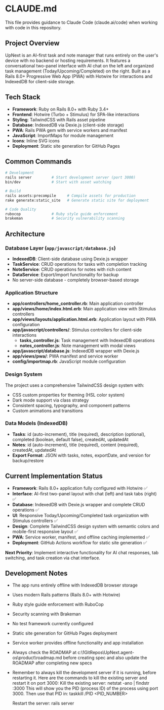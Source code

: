 # CLAUDE.md

This file provides guidance to Claude Code (claude.ai/code) when working with code in this repository.

## Project Overview

UpNext is an AI-first task and note manager that runs entirely on the user's device with no backend or hosting requirements. It features a conversational two-panel interface with AI chat on the left and organized task management (Today/Upcoming/Completed) on the right. Built as a Rails 8.0+ Progressive Web App (PWA) with Hotwire for interactions and IndexedDB for client-side storage.

## Tech Stack

- **Framework**: Ruby on Rails 8.0+ with Ruby 3.4+
- **Frontend**: Hotwire (Turbo + Stimulus) for SPA-like interactions
- **Styling**: TailwindCSS with Rails asset pipeline
- **Database**: IndexedDB via Dexie.js (client-side storage)
- **PWA**: Rails PWA gem with service workers and manifest
- **JavaScript**: ImportMaps for module management
- **Icons**: Inline SVG icons
- **Deployment**: Static site generation for GitHub Pages

## Common Commands

```bash
# Development
rails server         # Start development server (port 3000)
bin/dev              # Start with asset watching

# Build
rails assets:precompile     # Compile assets for production
rake generate:static_site   # Generate static site for deployment

# Code Quality
rubocop              # Ruby style guide enforcement
brakeman             # Security vulnerability scanning
```

## Architecture

### Database Layer (`app/javascript/database.js`)
- **IndexedDB**: Client-side database using Dexie.js wrapper
- **TaskService**: CRUD operations for tasks with completion tracking
- **NoteService**: CRUD operations for notes with rich content
- **DataService**: Export/import functionality for backup
- No server-side database - completely browser-based storage

### Application Structure
- **app/controllers/home_controller.rb**: Main application controller
- **app/views/home/index.html.erb**: Main application view with Stimulus controllers
- **app/views/layouts/application.html.erb**: Application layout with PWA configuration
- **app/javascript/controllers/**: Stimulus controllers for client-side interactions
  - **tasks_controller.js**: Task management with IndexedDB operations
  - **notes_controller.js**: Note management with modal views
- **app/javascript/database.js**: IndexedDB wrapper with Dexie.js
- **app/views/pwa/**: PWA manifest and service worker
- **config/importmap.rb**: JavaScript module configuration

### Design System
The project uses a comprehensive TailwindCSS design system with:
- CSS custom properties for theming (HSL color system)
- Dark mode support via class strategy
- Consistent spacing, typography, and component patterns
- Custom animations and transitions

### Data Models (IndexedDB)
- **Tasks**: id (auto-increment), title (required), description (optional), completed (boolean, default false), createdAt, updatedAt
- **Notes**: id (auto-increment), title (required), content (required), createdAt, updatedAt
- **Export Format**: JSON with tasks, notes, exportDate, and version for backup/restore

## Current Implementation Status

- **Framework**: Rails 8.0+ application fully configured with Hotwire ✅
- **Interface**: AI-first two-panel layout with chat (left) and task tabs (right) ✅ 
- **Database**: IndexedDB with Dexie.js wrapper and complete CRUD operations ✅
- **UI**: Responsive Today/Upcoming/Completed task organization with Stimulus controllers ✅
- **Design**: Complete TailwindCSS design system with semantic colors and mobile-first responsive layout ✅
- **PWA**: Service worker, manifest, and offline caching implemented ✅
- **Deployment**: GitHub Actions workflow for static site generation ✅

**Next Priority**: Implement interactive functionality for AI chat responses, tab switching, and task creation via chat interface.

## Development Notes

- The app runs entirely offline with IndexedDB browser storage
- Uses modern Rails patterns (Rails 8.0+ with Hotwire)
- Ruby style guide enforcement with RuboCop
- Security scanning with Brakeman
- No test framework currently configured
- Static site generation for GitHub Pages deployment
- Service worker provides offline functionality and app installation
- Always check the ROADMAP at c:\1GitRepos\UpNext\.agent-os\product\roadmap.md before creating spec and also update the ROADMAP after completing new specs
- Remember to always kill the development server if it is running, before restarting it.
Here are the commands to kill the existing server and restart it on port 3000:
  Kill the existing server:
  netstat -ano | findstr :3000
  This will show you the PID (process ID) of the process using port 3000. Then use that PID in:
  taskkill /PID <PID_NUMBER>

  Restart the server:
  rails server
